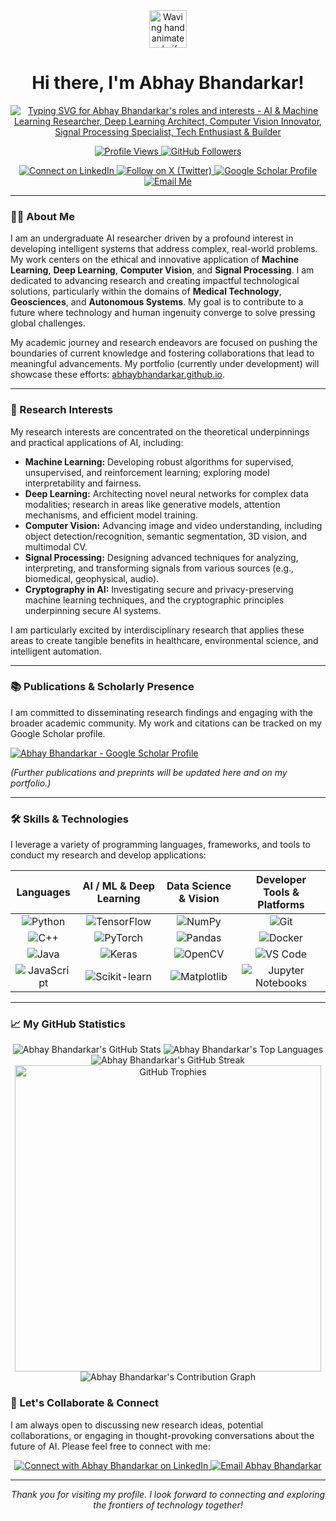 <div align="center">
  <a href="https://github.com/AbhayBhandarkar">
    <img src="https://media.giphy.com/media/hvRJCLFzcasrR4ia7z/giphy.gif" width="60px" alt="Waving hand animated gif"/>
  </a>
  <h1>
    Hi there, I'm Abhay Bhandarkar!
  </h1>
  <a href="https://github.com/AbhayBhandarkar" target="_blank" rel="noopener noreferrer">
    <img src="https://readme-typing-svg.demolab.com?font=Inter&weight=700&size=24&duration=3500&pause=1200&color=0D6EFD&center=true&vCenter=true&width=550&lines=AI+%26+Machine+Learning+Researcher;Deep+Learning+Architect;Computer+Vision+Innovator;Signal+Processing+Specialist;Tech+Enthusiast+%26+Builder" alt="Typing SVG for Abhay Bhandarkar's roles and interests - AI & Machine Learning Researcher, Deep Learning Architect, Computer Vision Innovator, Signal Processing Specialist, Tech Enthusiast & Builder" />
  </a>
  <br>
  <p>
    <a href="https://github.com/AbhayBhandarkar">
      <img src="https://komarev.com/ghpvc/?username=AbhayBhandarkar&style=flat-square&color=0D6EFD&label=PROFILE+VIEWS" alt="Profile Views"/>
    </a>
    <a href="https://github.com/AbhayBhandarkar?tab=followers">
      <img src="https://img.shields.io/github/followers/AbhayBhandarkar?style=flat-square&logo=github&label=Followers&color=17A2B8" alt="GitHub Followers"/>
    </a>
  </p>
  <div>
    <a href="https://linkedin.com/in/AbhayBhandarkar" target="_blank" rel="noopener noreferrer">
      <img src="https://img.shields.io/badge/LinkedIn-0077B5?style=flat-square&logo=linkedin&logoColor=white" alt="Connect on LinkedIn"/>
    </a>
    <a href="https://x.com/BhandarkarAbhay" target="_blank" rel="noopener noreferrer">
      <img src="https://img.shields.io/badge/-%20X%20(Twitter)-000000?style=flat-square&logo=x&logoColor=white" alt="Follow on X (Twitter)"/>
    </a>
    <a href="https://scholar.google.com/citations?user=hFilxmsAAAAJ&hl=en" target="_blank" rel="noopener noreferrer">
      <img src="https://img.shields.io/badge/Google_Scholar-4285F4?style=flat-square&logo=googlescholar&logoColor=white" alt="Google Scholar Profile"/>
    </a>
    <a href="mailto:abhaybhandarkar@gmail.com">
      <img src="https://img.shields.io/badge/Email_Me-D14836?style=flat-square&logo=gmail&logoColor=white" alt="Email Me"/>
    </a>
  </div>
</div>

---

### 👨‍🔬 About Me

I am an undergraduate AI researcher driven by a profound interest in developing intelligent systems that address complex, real-world problems. My work centers on the ethical and innovative application of **Machine Learning**, **Deep Learning**, **Computer Vision**, and **Signal Processing**. I am dedicated to advancing research and creating impactful technological solutions, particularly within the domains of **Medical Technology**, **Geosciences**, and **Autonomous Systems**. My goal is to contribute to a future where technology and human ingenuity converge to solve pressing global challenges.

My academic journey and research endeavors are focused on pushing the boundaries of current knowledge and fostering collaborations that lead to meaningful advancements. My portfolio (currently under development) will showcase these efforts: [abhaybhandarkar.github.io](https://abhaybhandarkar.github.io).

---

### 🔬 Research Interests

My research interests are concentrated on the theoretical underpinnings and practical applications of AI, including:

* **Machine Learning:** Developing robust algorithms for supervised, unsupervised, and reinforcement learning; exploring model interpretability and fairness.
* **Deep Learning:** Architecting novel neural networks for complex data modalities; research in areas like generative models, attention mechanisms, and efficient model training.
* **Computer Vision:** Advancing image and video understanding, including object detection/recognition, semantic segmentation, 3D vision, and multimodal CV.
* **Signal Processing:** Designing advanced techniques for analyzing, interpreting, and transforming signals from various sources (e.g., biomedical, geophysical, audio).
* **Cryptography in AI:** Investigating secure and privacy-preserving machine learning techniques, and the cryptographic principles underpinning secure AI systems.

I am particularly excited by interdisciplinary research that applies these areas to create tangible benefits in healthcare, environmental science, and intelligent automation.

---

### 📚 Publications & Scholarly Presence

I am committed to disseminating research findings and engaging with the broader academic community. My work and citations can be tracked on my Google Scholar profile.

<p align="left">
  <a href="https://scholar.google.com/citations?user=hFilxmsAAAAJ&hl=en" target="_blank" rel="noopener noreferrer">
    <img src="https://img.shields.io/badge/Google_Scholar-Abhay_Bhandarkar-4285F4?style=for-the-badge&logo=googlescholar&logoColor=white" alt="Abhay Bhandarkar - Google Scholar Profile"/>
  </a>
</p>

*(Further publications and preprints will be updated here and on my portfolio.)*

---

### 🛠️ Skills & Technologies

I leverage a variety of programming languages, frameworks, and tools to conduct my research and develop applications:

<div align="center">

| Languages                                                                                                                                                                 | AI / ML & Deep Learning                                                                                                                                                                   | Data Science & Vision                                                                                                                                                                     | Developer Tools & Platforms                                                                                                                                                             |
| :------------------------------------------------------------------------------------------------------------------------------------------------------------------------: | :--------------------------------------------------------------------------------------------------------------------------------------------------------------------------------------: | :--------------------------------------------------------------------------------------------------------------------------------------------------------------------------------------: | :--------------------------------------------------------------------------------------------------------------------------------------------------------------------------------------: |
| <img src="https://img.shields.io/badge/Python-3776AB?style=flat-square&logo=python&logoColor=white" alt="Python"/>                                                         | <img src="https://img.shields.io/badge/TensorFlow-FF6F00?style=flat-square&logo=tensorflow&logoColor=white" alt="TensorFlow"/>                                                       | <img src="https://img.shields.io/badge/NumPy-013243?style=flat-square&logo=numpy&logoColor=white" alt="NumPy"/>                                                                     | <img src="https://img.shields.io/badge/Git-F05032?style=flat-square&logo=git&logoColor=white" alt="Git"/>                                                                             |
| <img src="https://img.shields.io/badge/C%2B%2B-00599C?style=flat-square&logo=c%2B%2B&logoColor=white" alt="C++"/>                                                             | <img src="https://img.shields.io/badge/PyTorch-EE4C2C?style=flat-square&logo=pytorch&logoColor=white" alt="PyTorch"/>                                                               | <img src="https://img.shields.io/badge/Pandas-150458?style=flat-square&logo=pandas&logoColor=white" alt="Pandas"/>                                                                   | <img src="https://img.shields.io/badge/Docker-2496ED?style=flat-square&logo=docker&logoColor=white" alt="Docker"/>                                                                   |
| <img src="https://img.shields.io/badge/Java-007396?style=flat-square&logo=java&logoColor=white" alt="Java"/>                                                                 | <img src="https://img.shields.io/badge/Keras-D00000?style=flat-square&logo=keras&logoColor=white" alt="Keras"/>                                                                       | <img src="https://img.shields.io/badge/OpenCV-5C3EE8?style=flat-square&logo=opencv&logoColor=white" alt="OpenCV"/>                                                                     | <img src="https://img.shields.io/badge/VS%20Code-007ACC?style=flat-square&logo=visualstudiocode&logoColor=white" alt="VS Code"/>                                                         |
| <img src="https://img.shields.io/badge/JavaScript-F7DF1E?style=flat-square&logo=javascript&logoColor=black" alt="JavaScript"/>                                             | <img src="https://img.shields.io/badge/Scikit--Learn-F7931E?style=flat-square&logo=scikit-learn&logoColor=white" alt="Scikit-learn"/>                                               | <img src="https://img.shields.io/badge/Matplotlib-3776AB?style=flat-square&logo=matplotlib&logoColor=white" alt="Matplotlib"/>                                                      | <img src="https://img.shields.io/badge/Jupyter-F37626?style=flat-square&logo=jupyter&logoColor=white" alt="Jupyter Notebooks"/>                                                          |

</div>

---

### 📈 My GitHub Statistics

<div align="center">
  <picture>
    <source media="(prefers-color-scheme: dark)" srcset="https://github-readme-stats.vercel.app/api?username=AbhayBhandarkar&show_icons=true&theme=catppuccin_mocha&hide_border=false&include_all_commits=true&count_private=true&line_height=28&card_width=490&icon_color=cba6f7&title_color=cba6f7&text_color=cad3f5&bg_color=1e1e2e&border_color=cba6f7">
    <source media="(prefers-color-scheme: light)" srcset="https://github-readme-stats.vercel.app/api?username=AbhayBhandarkar&show_icons=true&theme=catppuccin_latte&hide_border=false&include_all_commits=true&count_private=true&line_height=28&card_width=490&icon_color=1e66f5&title_color=1e66f5&text_color=4c4f69&bg_color=eff1f5&border_color=1e66f5">
    <img src="https://github-readme-stats.vercel.app/api?username=AbhayBhandarkar&show_icons=true&theme=catppuccin_latte&hide_border=false&include_all_commits=true&count_private=true&line_height=28&card_width=490&icon_color=1e66f5&title_color=1e66f5&text_color=4c4f69&bg_color=eff1f5&border_color=1e66f5" alt="Abhay Bhandarkar's GitHub Stats" />
  </picture>
  <picture>
    <source media="(prefers-color-scheme: dark)" srcset="https://github-readme-stats.vercel.app/api/top-langs/?username=AbhayBhandarkar&theme=catppuccin_mocha&layout=compact&hide_border=false&langs_count=8&card_width=490&title_color=cba6f7&text_color=cad3f5&bg_color=1e1e2e&border_color=cba6f7">
    <source media="(prefers-color-scheme: light)" srcset="https://github-readme-stats.vercel.app/api/top-langs/?username=AbhayBhandarkar&theme=catppuccin_latte&layout=compact&hide_border=false&langs_count=8&card_width=490&title_color=1e66f5&text_color=4c4f69&bg_color=eff1f5&border_color=1e66f5">
    <img src="https://github-readme-stats.vercel.app/api/top-langs/?username=AbhayBhandarkar&theme=catppuccin_latte&layout=compact&hide_border=false&langs_count=8&card_width=490&title_color=1e66f5&text_color=4c4f69&bg_color=eff1f5&border_color=1e66f5" alt="Abhay Bhandarkar's Top Languages" />
  </picture>
<picture>
    <source media="(prefers-color-scheme: dark)" srcset="https://streak-stats.demolab.com?user=AbhayBhandarkar&theme=catppuccin_mocha&hide_border=false&date_format=M%20j%5B%2C%20Y%5D&card_width=490&background=1e1e2e&border=cba6f7&stroke=cba6f7&ring=8839ef&fire=f5bde6&currStreakNum=cad3f5&sideNums=cad3f5&currStreakLabel=cad3f5&sideLabels=cad3f5&dates=cad3f5">
    <source media="(prefers-color-scheme: light)" srcset="https://streak-stats.demolab.com?user=AbhayBhandarkar&theme=catppuccin_latte&hide_border=false&date_format=M%20j%5B%2C%20Y%5D&card_width=490&background=eff1f5&border=1e66f5&stroke=1e66f5&ring=fe640b&fire=e64553&currStreakNum=4c4f69&sideNums=4c4f69&currStreakLabel=4c4f69&sideLabels=4c4f69&dates=4c4f69">
    <img src="https://streak-stats.demolab.com?user=AbhayBhandarkar&theme=catppuccin_latte&hide_border=false&date_format=M%20j%5B%2C%20Y%5D&card_width=490&background=eff1f5&border=1e66f5&stroke=1e66f5&ring=fe640b&fire=e64553&currStreakNum=4c4f69&sideNums=4c4f69&currStreakLabel=4c4f69&sideLabels=4c4f69&dates=4c4f69" alt="Abhay Bhandarkar's GitHub Streak" />
  </picture>
  <picture>
    <source media="(prefers-color-scheme: dark)" srcset="https://github-profile-trophy.vercel.app/?username=AbhayBhandarkar&theme=catppuccin-mocha&margin-w=15&margin-h=15&column=5&no-frame=false&no-bg=true&row=1&rank=-C,-B,-A,-S,-SS,-SSS&border_color=1e1e2e">
    <source media="(prefers-color-scheme: light)" srcset="https://github-profile-trophy.vercel.app/?username=AbhayBhandarkar&theme=catppuccin-latte&margin-w=15&margin-h=15&column=5&no-frame=false&no-bg=true&row=1&rank=-C,-B,-A,-S,-SS,-SSS&border_color=eff1f5">
    <img src="https://github-profile-trophy.vercel.app/?username=AbhayBhandarkar&theme=catppuccin-latte&margin-w=15&margin-h=15&column=5&no-frame=false&no-bg=true&row=1&rank=-C,-B,-A,-S,-SS,-SSS&border_color=eff1f5" alt="GitHub Trophies" width="490"/>
  </picture>
  <br>
  <picture>
    <source media="(prefers-color-scheme: dark)" srcset="https://github-readme-activity-graph.vercel.app/graph?username=AbhayBhandarkar&bg_color=1e1e2e&color=cad3f5&line=89b4fa&point=cba6f7&area=true&hide_border=false&area_color=89b4fa&border_color=cba6f7">
    <source media="(prefers-color-scheme: light)" srcset="https://github-readme-activity-graph.vercel.app/graph?username=AbhayBhandarkar&bg_color=eff1f5&color=4c4f69&line=1e66f5&point=fe640b&area=true&hide_border=false&area_color=1e66f5&border_color=1e66f5">
    <img src="https://github-readme-activity-graph.vercel.app/graph?username=AbhayBhandarkar&bg_color=eff1f5&color=4c4f69&line=1e66f5&point=fe640b&area=true&hide_border=false&area_color=1e66f5&border_color=1e66f5" alt="Abhay Bhandarkar's Contribution Graph"/>
  </picture>
</div>

### 💬 Let's Collaborate & Connect

I am always open to discussing new research ideas, potential collaborations, or engaging in thought-provoking conversations about the future of AI. Please feel free to connect with me:

<div align="center">
  <a href="https://linkedin.com/in/AbhayBhandarkar" target="_blank" rel="noopener noreferrer">
    <img src="https://img.shields.io/badge/LinkedIn-Let's_Connect-0077B5?style=for-the-badge&logo=linkedin&logoColor=white" alt="Connect with Abhay Bhandarkar on LinkedIn"/>
  </a>
  <a href="mailto:abhaybhandarkar@gmail.com">
    <img src="https://img.shields.io/badge/Email_Me-abhaybhandarkar@gmail.com-D14836?style=for-the-badge&logo=gmail&logoColor=white" alt="Email Abhay Bhandarkar"/>
  </a>
</div>

---

<p align="center">
  <em>Thank you for visiting my profile. I look forward to connecting and exploring the frontiers of technology together!</em>
</p>
